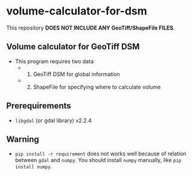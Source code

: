 # volume-calculator-for-dsm

This repository **DOES NOT INCLUDE ANY GeoTiff/ShapeFile FILES**.

## Volume calculator for GeoTiff DSM
- This program requires two data
  - 1. GeoTiff DSM for global information
  - 2. ShapeFile for specifying where to calculate volume
  
## Prerequirements
- `libgdal` (or gdal library) v2.2.4

## Warning
- `pip install -r requirement` does not works well because of relation between `gdal` and `numpy`.
  You should install `numpy` manually, like `pip install numpy`.
